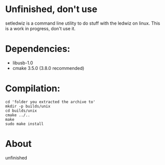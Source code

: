 # Unfinished, don't use

setledwiz is a command line utility to do stuff with the ledwiz on linux. This is a work in progress, don't use it. 

# Dependencies:
- libusb-1.0
- cmake 3.5.0 (3.8.0 recommended)

# Compilation:

    cd 'folder you extracted the archive to'
    mkdir -p builds/unix
    cd builds/unix
    cmake ../..
    make
    sudo make install
    
# About

unfinished